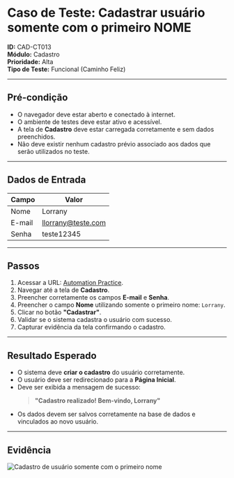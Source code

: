 # Caso de Teste: Cadastrar usuário somente com o primeiro NOME

**ID:** CAD-CT013  
**Módulo:** Cadastro  
**Prioridade:** Alta  
**Tipo de Teste:** Funcional (Caminho Feliz)  

---

## Pré-condição
- O navegador deve estar aberto e conectado à internet.  
- O ambiente de testes deve estar ativo e acessível.  
- A tela de **Cadastro** deve estar carregada corretamente e sem dados preenchidos.  
- Não deve existir nenhum cadastro prévio associado aos dados que serão utilizados no teste.

---

## Dados de Entrada
| Campo  | Valor           |
|--------|-----------------|
| Nome   | Lorrany    |
| E-mail | llorrany@teste.com |
| Senha  | teste12345      |

---

## Passos
1. Acessar a URL: [Automation Practice](https://www.automationpratice.com.br/).  
2. Navegar até a tela de **Cadastro**.  
3. Preencher corretamente os campos **E-mail** e **Senha**.  
4. Preencher o campo **Nome** utilizando somente o primeiro nome: `Lorrany`.  
5. Clicar no botão **"Cadastrar"**.  
6. Validar se o sistema cadastra o usuário com sucesso.  
7. Capturar evidência da tela confirmando o cadastro.

---

## Resultado Esperado
- O sistema deve **criar o cadastro** do usuário corretamente.  
- O usuário deve ser redirecionado para a **Página Inicial**.  
- Deve ser exibida a mensagem de sucesso:  
  > **"Cadastro realizado! Bem-vindo, Lorrany"**  
- Os dados devem ser salvos corretamente na base de dados e vinculados ao novo usuário.

---

## Evidência
![Cadastro de usuário somente com o primeiro nome](/3_Evidências/CT013.cadastro_de_usuario_somente_com_primeiro_nome.JPG)
